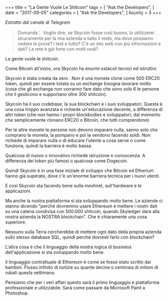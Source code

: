 +++
title = "La Gente Vuole Le Shitcoin"
tags = [
    "Ask the Developers",
]
date = "2017-09-05"
categories = [
    "Ask the Developers",
]
bounty = 3
+++

*Estratto dal canale di Telegram*

>Domanda：
Voglio dire, se Skycoin fosse così buono, lo utilizzerei sicuramente per la mia azienda
e tutto il resto, ma dove possiamo vedere le prove? I test e tutto? C'è un sito web
con più informazioni e dati? La rete è già forte con molti nodi?

La gente vuole le shitcoin.

Come Bitcoin all'inizio, ora Skycoin ha enormi ostacoli tecnici ed istruttivi.

Skycoin è stata creata da zero . Non è una moneta clone come 500 ERC20 token,
quindi per essere listata su un exchange bisogna lavorare molto (cosa che gli
exchange non vorranno fare dato che sono solo 6 le persone che li gesticono 
e supportano oltre 300 shitcoin).

Skycoin ha il suo codebase, la sua blockchain e i suoi sviluppatori.
Questa è una cosa troppo avanzata e richiede un'educazione decente, a differenza 
di altri token (che non hanno i propri blockbodies e sviluppatori, dal momento 
che semplicemente clonano ERC20 o Bitcoin, che tutti comprendono)

Per le altre monete le persone non devono imparare nulla, sanno solo che comprano 
la moneta, la pompano e poi la vendono facendo soldi. Non richiede di imparare 
nulla o di educare l'utente a cosa serve o come funziona, quindi la barriera è 
molto bassa.

Qualcosa di nuovo o innovativo richiede istruzione e conoscenza. A differenza 
dei token più famosi o qualcosa come Dogecoin.

Quindi Skycoin è in una fase iniziale di sviluppo che Bitcoin ed Etherium 
hanno già superato, dove c'è un'enorme barriera tecnica per i nuovi utenti.

E così Skycoin sta facendo bene sulla meshnet, sull'hardware e le applicazioni.

Ma anche la nostra piattaforma si sta sviluppando molto bene. Le aziende ci 
stanno dicendo "perché dovremmo usare Ethereum e mettere i nostri dati su una 
catena condivisa con 500.000 shitcoin, quando Skyledger darà alla nostra azienda
la NOSTRA blockchain". Che è chiaramente una cosa superiore.

Nessuno sulla Terra cercherebbe di mettere ogni dato della propria azienda sullo
stesso database SQL, quindi perché dovresti farlo con blockchain?

L'altra cosa è che il linguaggio della nostra logica di business dell'applicazione 
si sta sviluppando molto bene.

Il linguaggio contrattuale di Ethereum è come se fosse stato scritto dai bambini. 
Flusso infinito di notizie su quante decine o centinaia di milioni di rubati 
questa settimana.

Pensiamo che per i veri affari questo sarà il primo linguaggio e piattaforma 
professionale e utilizzabile. Sarà come passare da Microsoft Paint a Photoshop.

